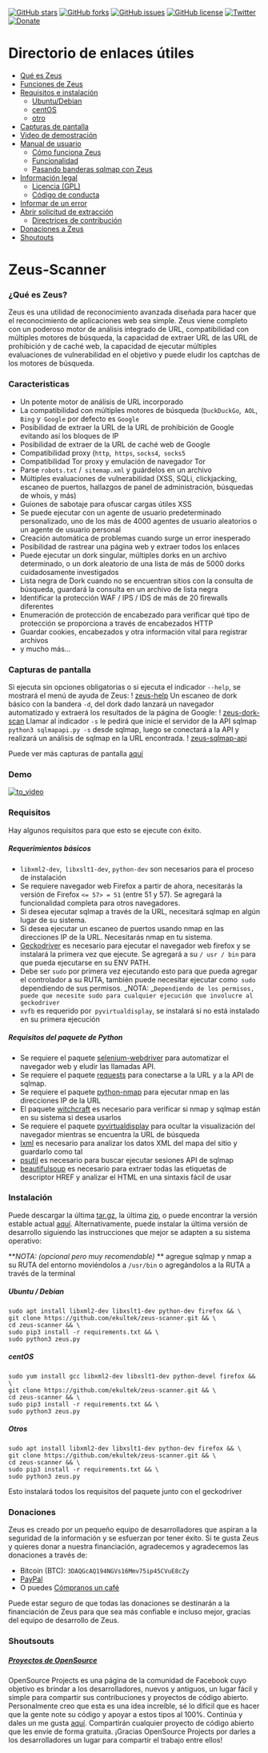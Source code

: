 [![GitHub stars](https://img.shields.io/github/stars/ekultek/zeus-scanner.svg?style=flat-square)](https://github.com/ekultek/zeus-scanner/stargazers)
[![GitHub forks](https://img.shields.io/github/forks/ekultek/zeus-scanner.svg?style=flat-square)](https://github.com/ekultek/zeus-scanner/network)
[![GitHub issues](https://img.shields.io/github/issues/ekultek/zeus-scanner.svg?style=flat-square)](https://github.com/ekultek/zeus-scanner/issues)
[![GitHub license](https://img.shields.io/badge/license-GPL-blue.svg?style=flat-square)](https://raw.githubusercontent.com/Ekultek/Zeus-Scanner/master/.github/LICENSE.md)
[![Twitter](https://img.shields.io/twitter/url/https/github.com/ekultek/zeus-scanner.svg?style=social)](https://twitter.com/Zeus_Scanner)
[![Donate](https://img.shields.io/badge/Donate-PayPal-green.svg)](https://github.com/Ekultek/Zeus-Scanner#donations)

# Directorio de enlaces útiles

- [Qué es Zeus](https://github.com/Ekultek/Zeus-Scanner#zeus-scanner)
- [Funciones de Zeus](https://github.com/Ekultek/Zeus-Scanner#features)
- [Requisitos e instalación](https://github.com/Ekultek/Zeus-Scanner#requirements)
  - [Ubuntu/Debian](https://github.com/Ekultek/Zeus-Scanner#ubuntudebian)
  - [centOS](https://github.com/Ekultek/Zeus-Scanner#centos)
  - [otro](https://github.com/Ekultek/Zeus-Scanner#others)
- [Capturas de pantalla](https://github.com/Ekultek/Zeus-Scanner#screenshots)
- [Video de demostración](https://vimeo.com/239885768)
- [Manual de usuario](https://github.com/Ekultek/Zeus-Scanner/wiki)
  - [Cómo funciona Zeus](https://github.com/Ekultek/Zeus-Scanner/wiki/How-Zeus-works)
  - [Funcionalidad](https://github.com/Ekultek/Zeus-Scanner/wiki/Functionality)
  - [Pasando banderas sqlmap con Zeus](https://github.com/Ekultek/Zeus-Scanner/wiki/Passing-flags-to-sqlmap)
- [Información legal](https://github.com/Ekultek/Zeus-Scanner/tree/master/.github)
  - [Licencia (GPL)](https://github.com/Ekultek/Zeus-Scanner/blob/master/.github/LICENSE.md)
  - [Código de conducta](https://github.com/Ekultek/Zeus-Scanner/blob/master/.github/CODE_OF_CONDUCT.md)
- [Informar de un error](https://github.com/Ekultek/Zeus-Scanner/issues/new)
- [Abrir solicitud de extracción](https://github.com/Ekultek/Zeus-Scanner/compare)
  - [Directrices de contribución](https://github.com/Ekultek/Zeus-Scanner/blob/master/.github/CONTRIBUTING.md)
- [Donaciones a Zeus](https://github.com/Ekultek/Zeus-Scanner#donations)
- [Shoutouts](https://github.com/Ekultek/Zeus-Scanner#shoutouts)

# Zeus-Scanner

### ¿Qué es Zeus?

Zeus es una utilidad de reconocimiento avanzada diseñada para hacer que el reconocimiento de aplicaciones web sea simple. Zeus viene completo con un poderoso motor de análisis integrado de URL, compatibilidad con múltiples motores de búsqueda, la capacidad de extraer URL de las URL de prohibición y de caché web, la capacidad de ejecutar múltiples evaluaciones de vulnerabilidad en el objetivo y puede eludir los captchas de los motores de búsqueda.

### Caracteristicas

 - Un potente motor de análisis de URL incorporado
 - La compatibilidad con múltiples motores de búsqueda (`DuckDuckGo`,` AOL`, `Bing` y` Google` por defecto es `Google`
 - Posibilidad de extraer la URL de la URL de prohibición de Google evitando así los bloques de IP
 - Posibilidad de extraer de la URL de caché web de Google
 - Compatibilidad proxy (`http`,` https`, `socks4`,` socks5`
 - Compatibilidad Tor proxy y emulación de navegador Tor
 - Parse `robots.txt` /` sitemap.xml` y guárdelos en un archivo
 - Múltiples evaluaciones de vulnerabilidad (XSS, SQLi, clickjacking, escaneo de puertos, hallazgos de panel de administración, búsquedas de whois, y más)
 - Guiones de sabotaje para ofuscar cargas útiles XSS
 - Se puede ejecutar con un agente de usuario predeterminado personalizado, uno de los más de 4000 agentes de usuario aleatorios o un agente de usuario personal
 - Creación automática de problemas cuando surge un error inesperado
 - Posibilidad de rastrear una página web y extraer todos los enlaces
 - Puede ejecutar un dork singular, múltiples dorks en un archivo determinado, o un dork aleatorio de una lista de más de 5000 dorks cuidadosamente investigados
 - Lista negra de Dork cuando no se encuentran sitios con la consulta de búsqueda, guardará la consulta en un archivo de lista negra
 - Identificar la protección WAF / IPS / IDS de más de 20 firewalls diferentes
 - Enumeración de protección de encabezado para verificar qué tipo de protección se proporciona a través de encabezados HTTP
 - Guardar cookies, encabezados y otra información vital para registrar archivos
 - y mucho más...

### Capturas de pantalla

Si ejecuta sin opciones obligatorias o si ejecuta el indicador `--help`, se mostrará el menú de ayuda de Zeus:
! [zeus-help](https://user-images.githubusercontent.com/14183473/30176257-63391c62-93c7-11e7-94d7-68fde7818381.png)
Un escaneo de dork básico con la bandera `-d`, del dork dado lanzará un navegador automatizado y extraerá los resultados de la página de Google:
! [zeus-dork-scan](https://user-images.githubusercontent.com/14183473/30176252-618b191a-93c7-11e7-84d2-572c12994c4d.png)
Llamar al indicador `-s` le pedirá que inicie el servidor de la API sqlmap` python3 sqlmapapi.py -s` desde sqlmap, luego se conectará a la API y realizará un análisis de sqlmap en la URL encontrada.
! [zeus-sqlmap-api](https://user-images.githubusercontent.com/14183473/30176259-6657b304-93c7-11e7-81f8-0ed09a6c0268.png)

Puede ver más capturas de pantalla [aquí](https://github.com/Ekultek/Zeus-Scanner/wiki/Screenshots)

### Demo

[![to_video](https://user-images.githubusercontent.com/14183473/31474224-feb8c022-aebe-11e7-9684-1ba83f4fd7ff.png)
](https://vimeo.com/239885768)

### Requisitos

Hay algunos requisitos para que esto se ejecute con éxito.

##### Requerimientos básicos

 - `libxml2-dev`,` libxslt1-dev`, `python-dev` son necesarios para el proceso de instalación
 - Se requiere navegador web Firefox a partir de ahora, necesitarás la versión de Firefox `<= 57> = 51` (entre 51 y 57). Se agregará la funcionalidad completa para otros navegadores.
 - Si desea ejecutar sqlmap a través de la URL, necesitará sqlmap en algún lugar de su sistema.
 - Si desea ejecutar un escaneo de puertos usando nmap en las direcciones IP de la URL. Necesitarás nmap en tu sistema.
 - [Geckodriver](https://github.com/mozilla/geckodriver) es necesario para ejecutar el navegador web firefox y se instalará la primera vez que ejecute. Se agregará a su `/ usr / bin` para que pueda ejecutarse en su ENV PATH.
 - Debe ser `sudo` por primera vez ejecutando esto para que pueda agregar el controlador a su RUTA, también puede necesitar ejecutar como` sudo` dependiendo de sus permisos. _NOTA: _`Dependiendo de los permisos, puede que necesite sudo para cualquier ejecución que involucre al geckodriver`
 - `xvfb` es requerido por` pyvirtualdisplay`, se instalará si no está instalado en su primera ejecución

##### Requisitos del paquete de Python

 - Se requiere el paquete [selenium-webdriver](http://www.seleniumhq.org/projects/webdriver/) para automatizar el navegador web y eludir las llamadas API.
 - Se requiere el paquete [requests](http://docs.python-requests.org/en/master/) para conectarse a la URL y a la API de sqlmap.
 - Se requiere el paquete [python-nmap](http://xael.org/pages/python-nmap-en.html) para ejecutar nmap en las direcciones IP de la URL
 - El paquete [witchcraft](https://github.com/spookyowl/witchcraft) es necesario para verificar si nmap y sqlmap están en su sistema si desea usarlos
 - Se requiere el paquete [pyvirtualdisplay](https://pyvirtualdisplay.readthedocs.io/en/latest/) para ocultar la visualización del navegador mientras se encuentra la URL de búsqueda
 - [lxml](https://lxml.readthedocs.io/en/latest/) es necesario para analizar los datos XML del mapa del sitio y guardarlo como tal
 - [psutil](https://github.com/giampaolo/psutil) es necesario para buscar ejecutar sesiones API de sqlmap
 - [beautifulsoup](https://www.crummy.com/software/BeautifulSoup/bs4/doc/) es necesario para extraer todas las etiquetas de descriptor HREF y analizar el HTML en una sintaxis fácil de usar

### Instalación

Puede descargar la última [tar.gz](https://github.com/ekultek/zeus-scanner/tarball/master), la última [zip](https://github.com/ekultek/zeus-scanner/zipball/master), o puede encontrar la versión estable actual [aquí](https://github.com/Ekultek/Zeus-Scanner/releases). Alternativamente, puede instalar la última versión de desarrollo siguiendo las instrucciones que mejor se adapten a su sistema operativo:

**_NOTA: (opcional pero muy recomendable)_ ** agregue sqlmap y nmap a su RUTA del entorno moviéndolos a `/usr/bin` o agregándolos a la RUTA a través de la terminal

##### Ubuntu / Debian

```shell
sudo apt install libxml2-dev libxslt1-dev python-dev firefox && \
git clone https://github.com/ekultek/zeus-scanner.git && \
cd zeus-scanner && \
sudo pip3 install -r requirements.txt && \
sudo python3 zeus.py
```

##### centOS

```shell
sudo yum install gcc libxml2-dev libxslt1-dev python-devel firefox && \
git clone https://github.com/ekultek/zeus-scanner.git && \
cd zeus-scanner && \
sudo pip3 install -r requirements.txt && \
sudo python3 zeus.py
```

##### Otros

```shell
sudo apt install libxml2-dev libxslt1-dev python-dev firefox && \
git clone https://github.com/ekultek/zeus-scanner.git && \
cd zeus-scanner && \
sudo pip3 install -r requirements.txt && \
sudo python3 zeus.py
```

Esto instalará todos los requisitos del paquete junto con el geckodriver

### Donaciones

Zeus es creado por un pequeño equipo de desarrolladores que aspiran a la seguridad de la información y se esfuerzan por tener éxito. Si te gusta Zeus y quieres donar a nuestra financiación, agradecemos y agradecemos las donaciones a través de:

 - Bitcoin (BTC): `3DAQGcAQ194NGVs16Mmv75ip45CVuE8cZy`
 - [PayPal](https://www.paypal.me/ZeusScanner)
 - O puedes [Cómpranos un café](https://ko-fi.com/A28355P5)

Puede estar seguro de que todas las donaciones se destinarán a la financiación de Zeus para que sea más confiable e incluso mejor, gracias del equipo de desarrollo de Zeus.

### Shoutsouts

##### [Proyectos de OpenSource](https://www.facebook.com/opensourceprojects/)

OpenSource Projects es una página de la comunidad de Facebook cuyo objetivo es brindar a los desarrolladores, nuevos y antiguos, un lugar fácil y simple para compartir sus contribuciones y proyectos de código abierto. Personalmente creo que esta es una idea increíble, sé lo difícil que es hacer que la gente note su código y apoyar a estos tipos al 100%. Continúa y dales un me gusta [aquí](https://www.facebook.com/opensourceprojects/). Compartirán cualquier proyecto de código abierto que les envíe de forma gratuita. ¡Gracias OpenSource Projects por darles a los desarrolladores un lugar para compartir el trabajo entre ellos!
